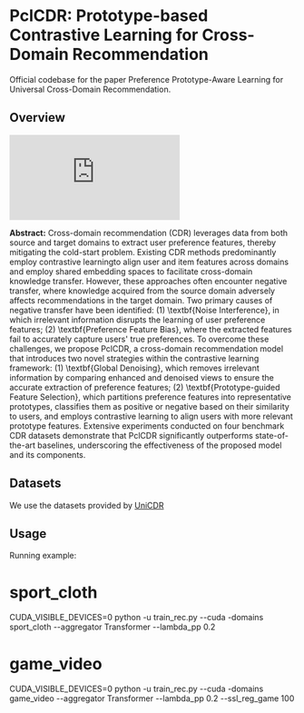 # PclCDR: Prototype-based Contrastive Learning for Cross-Domain Recommendation



Official codebase for the paper Preference Prototype-Aware Learning for Universal Cross-Domain Recommendation.



## Overview

![overview](https://github.com/Alpacanm/PclCDR/fig/fig.pdf)

**Abstract:** Cross-domain recommendation (CDR) leverages data from both source and target domains to extract user preference features, thereby mitigating the cold-start problem. Existing CDR methods predominantly employ contrastive learningto align user and item features across domains and employ shared embedding spaces to facilitate cross-domain knowledge transfer. However, these approaches often encounter negative transfer, where knowledge acquired from the source domain adversely affects recommendations in the target domain. Two primary causes of negative transfer have been identified: (1) \textbf{Noise Interference}, in which irrelevant information disrupts the learning of user preference features; (2) \textbf{Preference Feature Bias}, where the extracted features fail to accurately capture users' true preferences. To overcome these challenges, we propose PclCDR, a cross-domain recommendation model that introduces two novel strategies within the contrastive learning framework: (1) \textbf{Global Denoising}, which removes irrelevant information by comparing enhanced and denoised views to ensure the accurate extraction of preference features; (2) \textbf{Prototype-guided Feature Selection}, which partitions preference features into representative prototypes, classifies them as positive or negative based on their similarity to users, and employs contrastive learning to align users with more relevant prototype features. Extensive experiments conducted on four benchmark CDR datasets demonstrate that PclCDR significantly outperforms state-of-the-art baselines, underscoring the effectiveness of the proposed model and its components.

## Datasets

We use the datasets provided by [UniCDR](https://github.com/cjx96/UniCDR)



## Usage

Running example:


# sport_cloth
CUDA_VISIBLE_DEVICES=0  python -u train_rec.py --cuda -domains sport_cloth --aggregator Transformer --lambda_pp 0.2


# game_video
CUDA_VISIBLE_DEVICES=0  python -u train_rec.py --cuda -domains game_video --aggregator Transformer --lambda_pp 0.2  --ssl_reg_game 100



